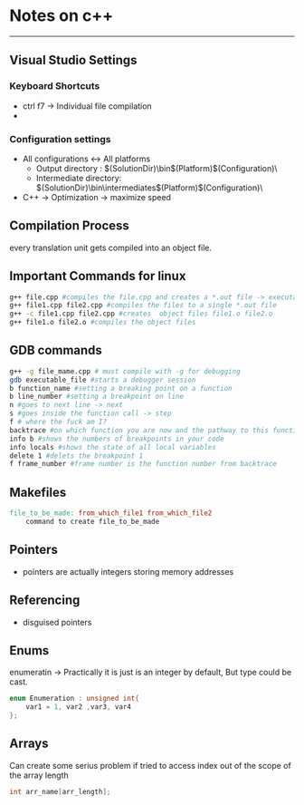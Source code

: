# Notes on c++

---

## Visual Studio Settings

### Keyboard Shortcuts

* ctrl f7 -> Individual file compilation
* 

### Configuration settings

* All configurations <-> All platforms
    * Output directory : $(SolutionDir)\bin\$(Platform)\$(Configuration)\
    * Intermediate directory: $(SolutionDir)\bin\intermediates\$(Platform)\$(Configuration)\
* C++ -> Optimization -> maximize speed

## Compilation Process

every translation unit gets compiled into an object file.


## Important Commands for linux

```bash
g++ file.cpp #compiles the file.cpp and creates a *.out file -> executable
g++ file1.cpp file2.cpp #compiles the files to a single *.out file
g++ -c file1.cpp file2.cpp #creates  object files file1.o file2.o
g++ file1.o file2.o #compiles the object files

```

## GDB commands

```bash
g++ -g file_mame.cpp # must compile with -g for debugging
gdb executable_file #starts a debugger session
b function_name #setting a breaking point on a function
b line_number #setting a breakpoint on line
n #goes to next line -> next
s #goes inside the function call -> step
f # where the fuck am I?
backtrace #on which function you are now and the pathway to this function
info b #shows the numbers of breakpoints in your code
info locals #shows the state of all local variables
delete 1 #delets the breakpoint 1
f frame_number #frame number is the function number from backtrace
```

## Makefiles

```makefile
file_to_be_made: from_which_file1 from_which_file2
    command to create file_to_be_made
```

## Pointers

* pointers are actually integers storing memory addresses

## Referencing

* disguised pointers

## Enums

enumeratin -> Practically it is just is an integer
by default, But type could be cast.

```C++
enum Enumeration : unsigned int{
    var1 = 1, var2 ,var3, var4
};
```

## Arrays

Can create some serius problem if tried to access index out of the scope of the array length

```c++
int arr_name[arr_length];
```
